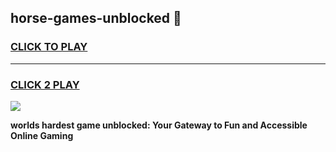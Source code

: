 
## horse-games-unblocked 👋
<h3>
<a href="https://premium.freeplayer.one?title=horse-games-unblocked&ref=14F">CLICK TO PLAY</a></h3>
<hr>

<h3>
<a href="https://premium.freeplayer.one?title=horse-games-unblocked&ref=14F">CLICK 2 PLAY</a>
  
</h3>

<a href="https://premium.freeplayer.one?title=horse-games-unblocked&ref=12F/"><img src="https://clearcache.store/games.png"></a>


**worlds hardest game unblocked: Your Gateway to Fun and Accessible Online Gaming**
